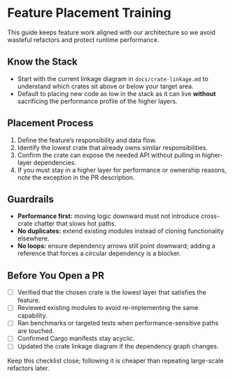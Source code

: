 # Feature Placement Training

This guide keeps feature work aligned with our architecture so we avoid wasteful refactors and protect runtime performance.

## Know the Stack
- Start with the current linkage diagram in `docs/crate-linkage.md` to understand which crates sit above or below your target area.
- Default to placing new code as low in the stack as it can live **without** sacrificing the performance profile of the higher layers.

## Placement Process
1. Define the feature’s responsibility and data flow.
2. Identify the lowest crate that already owns similar responsibilities.
3. Confirm the crate can expose the needed API without pulling in higher-layer dependencies.
4. If you must stay in a higher layer for performance or ownership reasons, note the exception in the PR description.

## Guardrails
- **Performance first:** moving logic downward must not introduce cross-crate chatter that slows hot paths.
- **No duplicates:** extend existing modules instead of cloning functionality elsewhere.
- **No loops:** ensure dependency arrows still point downward; adding a reference that forces a circular dependency is a blocker.

## Before You Open a PR
- [ ] Verified that the chosen crate is the lowest layer that satisfies the feature.
- [ ] Reviewed existing modules to avoid re-implementing the same capability.
- [ ] Ran benchmarks or targeted tests when performance-sensitive paths are touched.
- [ ] Confirmed Cargo manifests stay acyclic.
- [ ] Updated the crate linkage diagram if the dependency graph changes.

Keep this checklist close; following it is cheaper than repeating large-scale refactors later.
